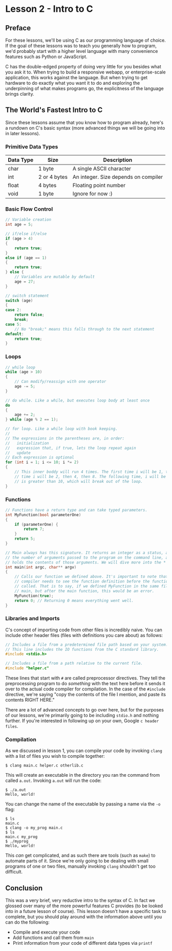 # Lesson 2 - Intro to C

## Preface

For these lessons, we'll be using C as our programming language of choice. If
the goal of these lessons was to teach you generally how to program, we'd
probably start with a higher level language with many convenience features such
as Python or JavaScript.

C has the double-edged property of doing very little for you besides what you
ask it to. When trying to build a responsive webapp, or enterprise-scale
application, this works against the language. But when trying to get hardware to
do exactly what you want it to do and exploring the underpinning of what makes
programs go, the explicitness of the language brings clarity.

## The World's Fastest Intro to C

Since these lessons assume that you know how to program already, here's a
rundown on C's basic syntax (more advanced things we will be going into in later
lessons).

### Primitive Data Types

| Data Type | Size         | Description                          |
|-----------|--------------|--------------------------------------|
| char      | 1 byte       | A single ASCII character             |
| int       | 2 or 4 bytes | An integer. Size depends on compiler |
| float     | 4 bytes      | Floating point number                |
| void      | 1 byte       | Ignore for now :)                    |

### Basic Flow Control

```c
// Variable creation
int age = 5;

// if/else if/else
if (age > 4)
{
    return true;
}
else if (age == 1)
{
    return true;
} else {
    // Variables are mutable by default
    age = 27;
}

// switch statement
switch (age)
{
case 2:
    return false;
    break;
case 5:
    // No "break;" means this falls through to the next statement
default:
    return true;
}
```

### Loops

```c
// while loop
while (age > 10)
{
    // Can modify/reassign with one operator
    age -= 5;
}

// do while. Like a while, but executes loop body at least once
do
{
    age += 2;
} while (age % 2 == 1);

// for loop. Like a while loop with book keeping.
//
// The expressions in the parentheses are, in order:
//   initialization
//   expression that, if true, lets the loop repeat again
//   update
// Each expression is optional
for (int i = 1; i <= 10; i *= 2)
{
    // This inner boddy will run 4 times. The first time i will be 1, the second
    // time i will be 2, then 4, then 8. The following time, i will be 16, which
    // is greater than 10, which will break out of the loop.
}
```

### Functions

```c
// Functions have a return type and can take typed parameters.
int MyFunction(bool parameterOne)
{
    if (parameterOne) {
        return 7;
    }
    return 5;
}

// Main always has this signature. It returns an integer as a status, argc holds
// the number of arguments passed to the program on the command line, and argv
// holds the contents of those arguments. We will dive more into the *'s later.
int main(int argc, char** argv)
{
    // Calls our function we defined above. It's important to note that the
    // compiler needs to see the function definition before the function can be
    // called. That is to say, if we defined MyFunction in the same file as
    // main, but after the main function, this would be an error.
    MyFunction(true);
    return 0; // Returning 0 means everything went well.
}
```

### Libraries and Imports

C's concept of importing code from other files is incredibly naive. You can include other header files (files with definitions you care about) as follows:

```c
// Includes a file from a predetermined file path based on your system.
// This line includes the IO functions from the C standard library.
#include <stdio.h>

// Includes a file from a path relative to the current file.
#include "helper.c"
```

These lines that start with `#` are called preprocessor directives. They tell
the preprocessing program to do _something_ with the text here before it sends
it over to the actual code compiler for compilation. In the case of the
`#include` directive, we're saying "copy the contents of the file I mention, and
paste its contents RIGHT HERE."

There are a lot of advanced concepts to go over here, but for the purposes of
our lessons, we're primarily going to be including `stdio.h` and nothing
further. If you're interested in following up on your own, Google
`c header files`.

### Compilation

As we discussed in lesson 1, you can compile your code by invoking `clang` with
a list of files you wish to compile together:

```shell
$ clang main.c helper.c otherlib.c
```

This will create an executable in the directory you ran the command from called
`a.out`. Invoking `a.out` will run the code:

```shell
$ ./a.out
Hello, world!
```

You can change the name of the executable by passing a name via the `-o` flag:

```shell
$ ls
main.c
$ clang -o my_prog main.c
$ ls
main.c my_prog
$ ./myprog
Hello, world!
```

This _can_ get complicated, and as such there are tools (such as `make`) to
automate parts of it. Since we're only going to be dealing with small programs
of one or two files, manually invoking `clang` shouldn't get too difficult.

## Conclusion

This was a very brief, very reductive intro to the syntax of C. In fact we
glossed over many of the more powerful features C provides (to be looked into in
a future lesson of course). This lesson doesn't have a specific task to
complete, but you should play around with the information above until you can do
the following:

*   Compile and execute your code
*   Add functions and call them from `main`
*   Print information from your code of different data types via `printf`